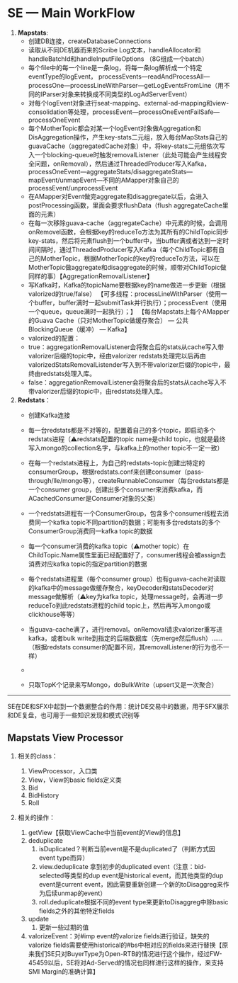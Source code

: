 # SE — Main WorkFlow
1. **Mapstats**: 
	* 创建DB连接，createDatabaseConnections
	* 读取从不同DE机器而来的Scribe Log文本，handleAllocator和handleBatchId和handleInputFileOptions （8G组成一个batch）
	* 每个file中的每一个line是一条log，将每一条log解析成一个特定eventType的logEvent， processEvents—readAndProcessAll—processOne—processLineWithParser—getLogEventsFromLine（用不同的IParser对象来转换成不同类型的LogAdServerEvent）
	* 对每个logEvent对象进行seat-mapping、external-ad-mapping和view-consolidation等处理，processEvent—processOneEventFailSafe—processOneEvent
	* 每个MotherTopic都会对某一个logEvent对象做Aggregation和DisAggregation操作，产生key-stats二元组，放入每台MapStats自己的guavaCache（aggregatedCache对象）中，将key-stats二元组依次写入一个blocking-queue时触发removalListener（此处可能会产生线程安全问题，onRemoval），然后通过ThreadedProducer写入Kafka，processOneEvent—aggregateStats/disaggregateStats—mapEvent/unmapEvent—不同的AMapper对象自己的processEvent/unprocessEvent
	* 在AMapper对Event做完aggregate和disaggregate以后，会进入postProcessing函数，里面会要求flushData（flush aggregateCache里面的元素）
	* 在每一次移除guava-cache（aggregateCache）中元素的时候，会调用onRemovel函数，会根据key的reduceTo方法为其所有的ChildTopic同步key-stats，然后将元素flush到一个buffer中，当buffer满或者达到一定时间间隔时，通过ThreadedProducer写入Kafka（每个ChildTopic都有自己的MotherTopic，根据MotherTopic的key的reduceTo方法，可以在MotherTopic做aggregate和disaggregate的时候，顺带对ChildTopic做同样的事）【AggregationRemovalListener】
	* 写Kafka时，Kafka的topicName要根据key的name做进一步更新（根据valorized的true/false）
	【可多线程：processLineWithParser（使用一个buffer，buffer满时一起submitTask并行执行）；processEvent（使用一个queue，queue满时一起执行）；】
	【每台Mapstats上每个AMapper的Guava Cache（只对MotherTopic做缓存聚合） — 公共BlockingQueue（缓冲） — Kafka】
	* valorized的配置：
	* true：aggregationRemovalListener会将聚合后的stats从cache写入带valorizer后缀的topic中，经由valorizer redstats处理完以后再由valorizedStatsRemovalListender写入到不带valorizer后缀的topic中，最终由redstats处理入库。
	* false：aggregationRemovalListener会将聚合后的stats从cache写入不带valorizer后缀的topic中，由redstats处理入库。
2. **Redstats**：
	* 创建Kafka连接
	
	* 每一台redstats都是不对等的，配置着自己的多个topic，即启动多个redstats进程（⚠️redstats配置的topic name是child topic，也就是最终写入mongo的collection名字，与kafka上的mother topic不一定一致）
	
	* 在每一个redstats进程上，为自己的redstats-topic创建出特定的consumerGroup，根据redstats.conf来创建consumer（pass-through/lle/mongo等），createRunnableConsumer（每台redstats都是一个consumer group，创建出多个consumer来消费kafka，而ACachedConsumer是Consumer对象的父类）
	
	* 一个redstats进程有一个ConsumerGroup，包含多个consumer线程去消费同一个kafka topic不同partition的数据；可能有多台redstats的多个ConsumerGroup消费同一kafka topic的数据
	
	* 每一个consumer消费的kafka topic（⚠️mother topic）在ChildTopic.Name属性里面已经配置好了，consumer线程会被assign去消费对应kafka topic的指定partition的数据
	
	* 每个redstats进程里（每个consumer group）也有guava-cache对读取的kafka中的message做缓存聚合，keyDecoder和statsDecoder对message做解析（⚠️key为kafka topic，处理message时，会再进一步reduceTo到此redstats进程的child topic上，然后再写入mongo或clickhouse等等）
	
	* 当guava-cache满了，进行removal。onRemoval请求valorizer重写进kafka，或者bulk write到指定的后端数据库（先merge然后flush）……（根据redstats consumer的配置不同，其removalListener的行为也不一样）
	
	* 
	
	* 只取TopK个记录来写Mongo，doBulkWrite（upsert又是一次聚合）
	
	  
---
SE在DE和SFX中起到一个数据整合的作用：统计DE交易中的数据，用于SFX展示和DE复盘，也可用于一些知识发现和模式识别等

## Mapstats View Processor

1. 相关的class：
   1. ViewProcessor，入口类
   2. View，View的basic fields定义类
   3. Bid
   4. BidHistory
   5. Roll

2. 相关的操作：
   1. getView【获取ViewCache中当前event的View的信息】
   2. deduplicate
      1. isDuplicated？判断当前event是不是duplicated了（判断方式因event type而异）
      2. view.deduplicate 拿到初步的duplicated event（注意：bid-selected等类型的dup event是historical event，而其他类型的dup event是current event，因此需要重新创建一个新的toDisaggreg来作为后续unmap的event）
      3. roll.deduplicate根据不同的event type来更新toDisaggreg中除basic fields之外的其他特定fields
   3. update
      1. 更新一些过期的值
   4. valorizeEvent：对#imp event的valorize fields进行验证，缺失的valorize fields需要使用historical的#bs中相对应的fields来进行替换【原来我们SE只对BuyerType为Open-RTB的情况进行这个操作，经过FW-45459以后，SE将对Ad-Served的情况也同样进行这样的操作，来支持SMI Margin的准确计算】


